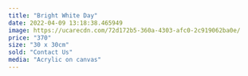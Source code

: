 ```yaml
---
title: "Bright White Day"
date: 2022-04-09 13:18:38.465949
image: https://ucarecdn.com/72d172b5-360a-4303-afc0-2c919062ba0e/
price: "370"
size: "30 x 30cm"
sold: "Contact Us"
media: "Acrylic on canvas"
---
```



